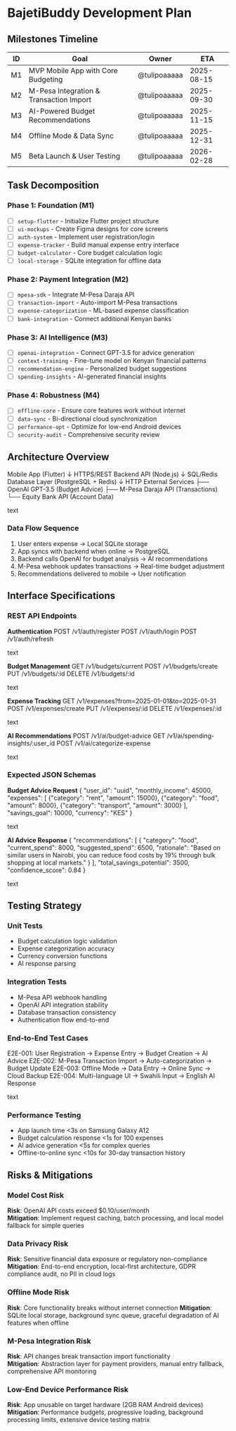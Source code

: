 # BajetiBuddy Development Plan

## Milestones Timeline

| ID | Goal | Owner | ETA |
|----|------|-------|-----|
| M1 | MVP Mobile App with Core Budgeting | @tulipoaaaaa | 2025-08-15 |
| M2 | M-Pesa Integration & Transaction Import | @tulipoaaaaa | 2025-09-30 |
| M3 | AI-Powered Budget Recommendations | @tulipoaaaaa | 2025-11-15 |
| M4 | Offline Mode & Data Sync | @tulipoaaaaa | 2025-12-31 |
| M5 | Beta Launch & User Testing | @tulipoaaaaa | 2026-02-28 |

## Task Decomposition

### Phase 1: Foundation (M1)
- [ ] `setup-flutter` - Initialize Flutter project structure
- [ ] `ui-mockups` - Create Figma designs for core screens  
- [ ] `auth-system` - Implement user registration/login
- [ ] `expense-tracker` - Build manual expense entry interface
- [ ] `budget-calculator` - Core budget calculation logic
- [ ] `local-storage` - SQLite integration for offline data

### Phase 2: Payment Integration (M2)  
- [ ] `mpesa-sdk` - Integrate M-Pesa Daraja API
- [ ] `transaction-import` - Auto-import M-Pesa transactions
- [ ] `expense-categorization` - ML-based expense classification
- [ ] `bank-integration` - Connect additional Kenyan banks

### Phase 3: AI Intelligence (M3)
- [ ] `openai-integration` - Connect GPT-3.5 for advice generation
- [ ] `context-training` - Fine-tune model on Kenyan financial patterns
- [ ] `recommendation-engine` - Personalized budget suggestions
- [ ] `spending-insights` - AI-generated financial insights

### Phase 4: Robustness (M4)
- [ ] `offline-core` - Ensure core features work without internet
- [ ] `data-sync` - Bi-directional cloud synchronization  
- [ ] `performance-opt` - Optimize for low-end Android devices
- [ ] `security-audit` - Comprehensive security review

## Architecture Overview

Mobile App (Flutter)
↓ HTTPS/REST
Backend API (Node.js)
↓ SQL/Redis
Database Layer (PostgreSQL + Redis)
↓ HTTP
External Services
├── OpenAI GPT-3.5 (Budget Advice)
├── M-Pesa Daraja API (Transactions)
└── Equity Bank API (Account Data)

text

### Data Flow Sequence
1. User enters expense → Local SQLite storage
2. App syncs with backend when online → PostgreSQL  
3. Backend calls OpenAI for budget analysis → AI recommendations
4. M-Pesa webhook updates transactions → Real-time budget adjustment
5. Recommendations delivered to mobile → User notification

## Interface Specifications

### REST API Endpoints

**Authentication**
POST /v1/auth/register
POST /v1/auth/login
POST /v1/auth/refresh

text

**Budget Management** 
GET /v1/budgets/current
POST /v1/budgets/create
PUT /v1/budgets/:id
DELETE /v1/budgets/:id

text

**Expense Tracking**
GET /v1/expenses?from=2025-01-01&to=2025-01-31
POST /v1/expenses/create
PUT /v1/expenses/:id
DELETE /v1/expenses/:id

text

**AI Recommendations**
POST /v1/ai/budget-advice
GET /v1/ai/spending-insights/:user_id
POST /v1/ai/categorize-expense

text

### Expected JSON Schemas

**Budget Advice Request**
{
"user_id": "uuid",
"monthly_income": 45000,
"expenses": [
{"category": "rent", "amount": 15000},
{"category": "food", "amount": 8000},
{"category": "transport", "amount": 3000}
],
"savings_goal": 10000,
"currency": "KES"
}

text

**AI Advice Response**
{
"recommendations": [
{
"category": "food",
"current_spend": 8000,
"suggested_spend": 6500,
"rationale": "Based on similar users in Nairobi, you can reduce food costs by 19% through bulk shopping at local markets."
}
],
"total_savings_potential": 3500,
"confidence_score": 0.84
}

text

## Testing Strategy

### Unit Tests
- Budget calculation logic validation
- Expense categorization accuracy  
- Currency conversion functions
- AI response parsing

### Integration Tests  
- M-Pesa API webhook handling
- OpenAI API integration stability
- Database transaction consistency
- Authentication flow end-to-end

### End-to-End Test Cases
E2E-001: User Registration → Expense Entry → Budget Creation → AI Advice
E2E-002: M-Pesa Transaction Import → Auto-categorization → Budget Update
E2E-003: Offline Mode → Data Entry → Online Sync → Cloud Backup
E2E-004: Multi-language UI → Swahili Input → English AI Response

text

### Performance Testing
- App launch time <3s on Samsung Galaxy A12
- Budget calculation response <1s for 100 expenses
- AI advice generation <5s for complex queries
- Offline-to-online sync <10s for 30-day transaction history

## Risks & Mitigations

### Model Cost Risk
**Risk**: OpenAI API costs exceed $0.10/user/month  
**Mitigation**: Implement request caching, batch processing, and local model 
fallback for simple queries

### Data Privacy Risk  
**Risk**: Sensitive financial data exposure or regulatory non-compliance
**Mitigation**: End-to-end encryption, local-first architecture, GDPR compliance 
audit, no PII in cloud logs

### Offline Mode Risk
**Risk**: Core functionality breaks without internet connection
**Mitigation**: SQLite local storage, background sync queue, graceful degradation 
of AI features when offline

### M-Pesa Integration Risk
**Risk**: API changes break transaction import functionality  
**Mitigation**: Abstraction layer for payment providers, manual entry fallback, 
comprehensive API monitoring

### Low-End Device Performance Risk
**Risk**: App unusable on target hardware (2GB RAM Android devices)
**Mitigation**: Performance budgets, progressive loading, background processing 
limits, extensive device testing matrix